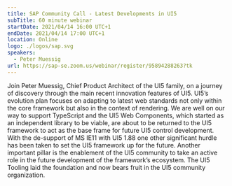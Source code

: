 ```yaml
---
title: SAP Community Call - Latest Developments in UI5
subTitle: 60 minute webinar
startDate: 2021/04/14 16:00 UTC+1
endDate: 2021/04/14 17:00 UTC+1
location: Online
logo: ./logos/sap.svg
speakers:
  - Peter Muessig
url: https://sap-se.zoom.us/webinar/register/95894288263?tk
---
```


Join Peter Muessig, Chief Product Architect of the UI5 family, on a journey of discovery through the main recent innovation features of UI5. 
UI5’s evolution plan focuses on adapting to latest web standards not only within the core framework but also in the context of rendering. 
We are well on our way to support TypeScript and the UI5 Web Components, which started as an independent library to be viable, are about to be returned to the UI5 framework 
to act as the base frame for future UI5 control development. With the de-support of MS IE11 with UI5 1.88 one other significant hurdle has been taken to set the UI5 framework 
up for the future. Another important pillar is the enablement of the UI5 community to take an active role in the future development of the framework’s ecosystem. 
The UI5 Tooling laid the foundation and now bears fruit in the UI5 community organization.
